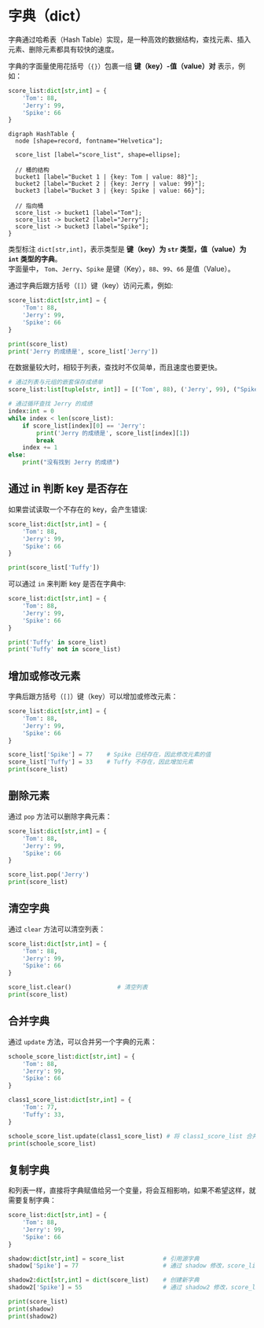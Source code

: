 # 字典（dict）

字典通过哈希表（Hash Table）实现，是一种高效的数据结构，查找元素、插入元素、删除元素都具有较快的速度。

字典的字面量使用花括号（`{}`）包裹一组 **键（key）-值（value）对** 表示，例如：

```python
score_list:dict[str,int] = {
    'Tom': 88,
    'Jerry': 99,
    'Spike': 66
}
```

```graphviz
digraph HashTable {
  node [shape=record, fontname="Helvetica"];

  score_list [label="score_list", shape=ellipse];

  // 桶的结构
  bucket1 [label="Bucket 1 | {key: Tom | value: 88}"];
  bucket2 [label="Bucket 2 | {key: Jerry | value: 99}"];
  bucket3 [label="Bucket 3 | {key: Spike | value: 66}"];

  // 指向桶
  score_list -> bucket1 [label="Tom"];
  score_list -> bucket2 [label="Jerry"];
  score_list -> bucket3 [label="Spike"];
}
```

类型标注 `dict[str,int]`，表示类型是 **键（key）为 `str` 类型，值（value）为 `int` 类型的字典**。  
字面量中， `Tom`、`Jerry`、`Spike` 是键（Key），`88`、`99`、`66` 是值（Value）。

通过字典后跟方括号（`[]`）键（key）访问元素，例如:  

```python shift
score_list:dict[str,int] = {
    'Tom': 88,
    'Jerry': 99,
    'Spike': 66
}

print(score_list)
print('Jerry 的成绩是', score_list['Jerry'])
```

在数据量较大时，相较于列表，查找时不仅简单，而且速度也要更快。

```python shift
# 通过列表与元组的嵌套保存成绩单
score_list:list[tuple[str, int]] = [('Tom', 88), ('Jerry', 99), ("Spike", 66)]

# 通过循环查找 Jerry 的成绩
index:int = 0
while index < len(score_list):
    if score_list[index][0] == 'Jerry':
        print('Jerry 的成绩是', score_list[index][1])
        break
    index += 1
else:
    print("没有找到 Jerry 的成绩")
```

## 通过 in 判断 key 是否存在

如果尝试读取一个不存在的 key，会产生错误:  

```python shift
score_list:dict[str,int] = {
    'Tom': 88,
    'Jerry': 99,
    'Spike': 66
}

print(score_list['Tuffy'])
```

可以通过 `in` 来判断 key 是否在字典中:  

```python shift
score_list:dict[str,int] = {
    'Tom': 88,
    'Jerry': 99,
    'Spike': 66
}

print('Tuffy' in score_list)
print('Tuffy' not in score_list)
```

## 增加或修改元素

字典后跟方括号（`[]`）键（key）可以增加或修改元素：  

```python shift
score_list:dict[str,int] = {
    'Tom': 88,
    'Jerry': 99,
    'Spike': 66
}

score_list['Spike'] = 77    # Spike 已经存在，因此修改元素的值
score_list['Tuffy'] = 33    # Tuffy 不存在，因此增加元素
print(score_list)
```

## 删除元素

通过 `pop` 方法可以删除字典元素：  

```python shift
score_list:dict[str,int] = {
    'Tom': 88,
    'Jerry': 99,
    'Spike': 66
}

score_list.pop('Jerry')
print(score_list)
```

## 清空字典

通过 `clear` 方法可以清空列表：

```python shift
score_list:dict[str,int] = {
    'Tom': 88,
    'Jerry': 99,
    'Spike': 66
}

score_list.clear()             # 清空列表
print(score_list)
```

## 合并字典

通过 `update` 方法，可以合并另一个字典的元素：  

```python shift
schoole_score_list:dict[str,int] = {
    'Tom': 88,
    'Jerry': 99,
    'Spike': 66
}

class1_score_list:dict[str,int] = {
    'Tom': 77,
    'Tuffy': 33,
}

schoole_score_list.update(class1_score_list) # 将 class1_score_list 合并入 schoole_score_list，class1_score_list 同名键的值将覆盖 schoole_score_list
print(schoole_score_list)
```

## 复制字典

和列表一样，直接将字典赋值给另一个变量，将会互相影响，如果不希望这样，就需要复制字典：  

```python shift
score_list:dict[str,int] = {
    'Tom': 88,
    'Jerry': 99,
    'Spike': 66
}

shadow:dict[str,int] = score_list           # 引用源字典
shadow['Spike'] = 77                        # 通过 shadow 修改，score_list 也受到影响

shadow2:dict[str,int] = dict(score_list)    # 创建新字典
shadow2['Spike'] = 55                       # 通过 shadow2 修改，score_list 不受到影响

print(score_list)
print(shadow)
print(shadow2)
```